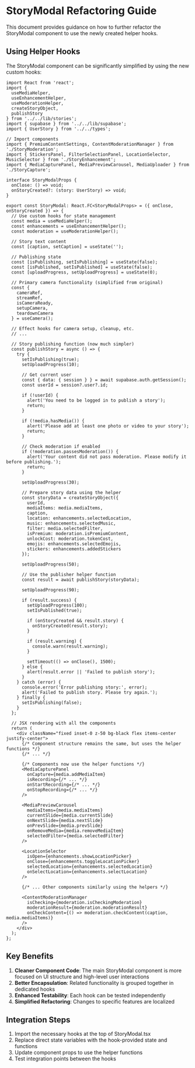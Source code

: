 # StoryModal Refactoring Guide

This document provides guidance on how to further refactor the StoryModal component to use the newly created helper hooks.

## Using Helper Hooks

The StoryModal component can be significantly simplified by using the new custom hooks:

```tsx
import React from 'react';
import { 
  useMediaHelper, 
  useEnhancementHelper, 
  useModerationHelper,
  createStoryObject,
  publishStory
} from '../../lib/stories';
import { supabase } from '../../lib/supabase';
import { UserStory } from '../../types';

// Import components
import { PremiumContentSettings, ContentModerationManager } from './StoryModeration';
import { StickersPanel, FilterSelectionPanel, LocationSelector, MusicSelector } from './StoryEnhancement';
import { MediaCapturePanel, MediaPreviewCarousel, MediaUploader } from './StoryCapture';

interface StoryModalProps {
  onClose: () => void;
  onStoryCreated?: (story: UserStory) => void;
}

export const StoryModal: React.FC<StoryModalProps> = ({ onClose, onStoryCreated }) => {
  // Use custom hooks for state management
  const media = useMediaHelper();
  const enhancements = useEnhancementHelper();
  const moderation = useModerationHelper();
  
  // Story text content
  const [caption, setCaption] = useState('');
  
  // Publishing state
  const [isPublishing, setIsPublishing] = useState(false);
  const [isPublished, setIsPublished] = useState(false);
  const [uploadProgress, setUploadProgress] = useState(0);

  // Primary camera functionality (simplified from original)
  const { 
    cameraRef, 
    streamRef, 
    isCameraReady, 
    setupCamera, 
    teardownCamera 
  } = useCamera();

  // Effect hooks for camera setup, cleanup, etc.
  // ...

  // Story publishing function (now much simpler)
  const publishStory = async () => {
    try {
      setIsPublishing(true);
      setUploadProgress(10);
      
      // Get current user
      const { data: { session } } = await supabase.auth.getSession();
      const userId = session?.user?.id;
      
      if (!userId) {
        alert('You need to be logged in to publish a story');
        return;
      }
      
      if (!media.hasMedia()) {
        alert('Please add at least one photo or video to your story');
        return;
      }
      
      // Check moderation if enabled
      if (!moderation.passesModeration()) {
        alert('Your content did not pass moderation. Please modify it before publishing.');
        return;
      }
      
      setUploadProgress(30);
      
      // Prepare story data using the helper
      const storyData = createStoryObject({
        userId,
        mediaItems: media.mediaItems,
        caption,
        location: enhancements.selectedLocation,
        music: enhancements.selectedMusic,
        filter: media.selectedFilter,
        isPremium: moderation.isPremiumContent,
        unlockCost: moderation.tokenCost,
        emojis: enhancements.selectedEmojis,
        stickers: enhancements.addedStickers
      });
      
      setUploadProgress(50);
      
      // Use the publisher helper function
      const result = await publishStory(storyData);
      
      setUploadProgress(90);
      
      if (result.success) {
        setUploadProgress(100);
        setIsPublished(true);
        
        if (onStoryCreated && result.story) {
          onStoryCreated(result.story);
        }
        
        if (result.warning) {
          console.warn(result.warning);
        }
        
        setTimeout(() => onClose(), 1500);
      } else {
        alert(result.error || 'Failed to publish story');
      }
    } catch (error) {
      console.error('Error publishing story:', error);
      alert('Failed to publish story. Please try again.');
    } finally {
      setIsPublishing(false);
    }
  };

  // JSX rendering with all the components
  return (
    <div className="fixed inset-0 z-50 bg-black flex items-center justify-center">
      {/* Component structure remains the same, but uses the helper functions */}
      {/* ... */}
      
      {/* Components now use the helper functions */}
      <MediaCapturePanel
        onCapture={media.addMediaItem} 
        isRecording={/* ... */}
        onStartRecording={/* ... */}
        onStopRecording={/* ... */}
      />
      
      <MediaPreviewCarousel
        mediaItems={media.mediaItems}
        currentSlide={media.currentSlide}
        onNextSlide={media.nextSlide}
        onPrevSlide={media.prevSlide}
        onRemoveMedia={media.removeMediaItem}
        selectedFilter={media.selectedFilter}
      />
      
      <LocationSelector
        isOpen={enhancements.showLocationPicker}
        onClose={enhancements.toggleLocationPicker}
        selectedLocation={enhancements.selectedLocation}
        onSelectLocation={enhancements.selectLocation}
      />
      
      {/* ... Other components similarly using the helpers */}
      
      <ContentModerationManager
        isChecking={moderation.isCheckingModeration}
        moderationResult={moderation.moderationResult}
        onCheckContent={() => moderation.checkContent(caption, media.mediaItems)}
      />
    </div>
  );
};
```

## Key Benefits

1. **Cleaner Component Code**: The main StoryModal component is more focused on UI structure and high-level user interactions
2. **Better Encapsulation**: Related functionality is grouped together in dedicated hooks
3. **Enhanced Testability**: Each hook can be tested independently
4. **Simplified Refactoring**: Changes to specific features are localized

## Integration Steps

1. Import the necessary hooks at the top of StoryModal.tsx
2. Replace direct state variables with the hook-provided state and functions
3. Update component props to use the helper functions
4. Test integration points between the hooks
